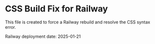 # CSS Build Fix for Railway

This file is created to force a Railway rebuild and resolve the CSS syntax error.

Railway deployment date: 2025-01-21
